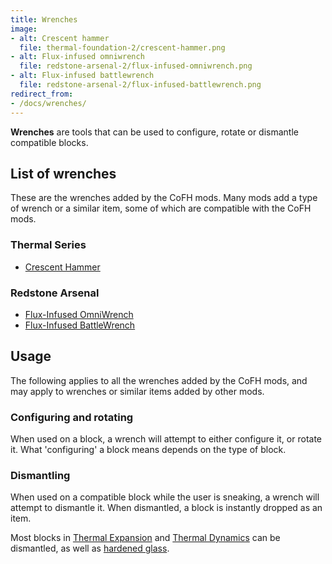 ```yaml
---
title: Wrenches
image:
- alt: Crescent hammer
  file: thermal-foundation-2/crescent-hammer.png
- alt: Flux-infused omniwrench
  file: redstone-arsenal-2/flux-infused-omniwrench.png
- alt: Flux-infused battlewrench
  file: redstone-arsenal-2/flux-infused-battlewrench.png
redirect_from:
- /docs/wrenches/
---
```


**Wrenches** are tools that can be used to configure, rotate or dismantle
compatible blocks.


List of wrenches
----------------

These are the wrenches added by the CoFH mods. Many mods add a type of wrench or
a similar item, some of which are compatible with the CoFH mods.

### Thermal Series
* [Crescent Hammer](/docs/1.12/thermal-foundation/crescent-hammer/)

### Redstone Arsenal
* [Flux-Infused OmniWrench](/docs/1.12/redstone-arsenal/flux-infused-omniwrench/)
* [Flux-Infused BattleWrench](/docs/1.12/redstone-arsenal/flux-infused-battlewrench/)


Usage
-----

The following applies to all the wrenches added by the CoFH mods, and may apply
to wrenches or similar items added by other mods.

### Configuring and rotating
When used on a block, a wrench will attempt to either configure it, or rotate
it. What 'configuring' a block means depends on the type of block.

### Dismantling
When used on a compatible block while the user is sneaking, a wrench will
attempt to dismantle it. When dismantled, a block is instantly dropped as an
item.

Most blocks in [Thermal Expansion](/docs/1.12/thermal-expansion/) and [Thermal
Dynamics](/docs/1.12/thermal-dynamics/) can be dismantled, as well as [hardened
glass](/docs/1.12/thermal-foundation/hardened-glass/).
